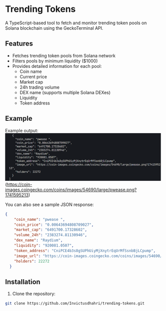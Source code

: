 # Trending Tokens

A TypeScript-based tool to fetch and monitor trending token pools on Solana blockchain using the GeckoTerminal API.

## Features

- Fetches trending token pools from Solana network
- Filters pools by minimum liquidity ($1000)
- Provides detailed information for each pool:
  - Coin name
  - Current price
  - Market cap
  - 24h trading volume
  - DEX name (supports multiple Solana DEXes)
  - Liquidity
  - Token address

## Example

Example output:
![Example Output](./example.png)
(https://coin-images.coingecko.com/coins/images/54690/large/pwease.png?1741595213)

You can also see a sample JSON response:
```json
{
    "coin_name": "pwease ",
    "coin_price": "0.00643694808709027",
    "market_cap": "6491700.17328602",
    "volume_24h": "2383274.81130946",
    "dex_name": "Raydium",
    "liquidity": "920081.0507",
    "token_address": "CniPCE4b3s8gSUPhUiyMjXnytrEqUrMfSsnbBjLCpump",
    "image_url": "https://coin-images.coingecko.com/coins/images/54690/large/pwease.png?1741595213",
    "holders": 22272
  }
```

## Installation

1. Clone the repository:
```bash
git clone https://github.com/Invictusdhahri/trending-tokens.git